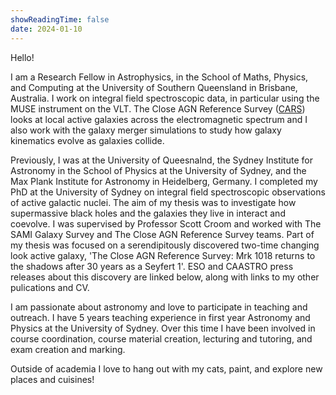 ```yaml
---
showReadingTime: false
date: 2024-01-10
---
```


Hello! 

I am a Research Fellow in Astrophysics, in the School of Maths, Physics, and Computing at the University of Southern Queensland in Brisbane, Australia. I work on integral field spectroscopic data, in particular using the MUSE instrument on the VLT. The Close AGN Reference Survey ([CARS](cars-survey.github.io)) looks at local active galaxies across the electromagnetic spectrum and I also work with the galaxy merger simulations to study how galaxy kinematics evolve as galaxies collide.

Previously, I was at the University of Queesnalnd, the Sydney Institute for Astronomy in the School of Physics at the University of Sydney, and the Max Plank Institute for Astronomy in Heidelberg, Germany. I completed my PhD at the University of Sydney on integral field spectroscopic observations of active galactic nuclei. The aim of my thesis was to investigate how supermassive black holes and the galaxies they live in interact and coevolve. I was supervised by Professor Scott Croom and worked with The SAMI Galaxy Survey and The Close AGN Reference Survey teams. Part of my thesis was focused on a serendipitously discovered two-time changing look active galaxy, 'The Close AGN Reference Survey: Mrk 1018 returns to the shadows after 30 years as a Seyfert 1'. ESO and CAASTRO press releases about this discovery are linked below, along with links to my other pulications and CV.

I am passionate about astronomy and love to participate in teaching and outreach. I have 5 years teaching experience in first year Astronomy and Physics at the University of Sydney. Over this time I have been involved in course coordination, course material creation, lecturing and tutoring, and exam creation and marking.

Outside of academia I love to hang out with my cats, paint, and explore new places and cuisines!


